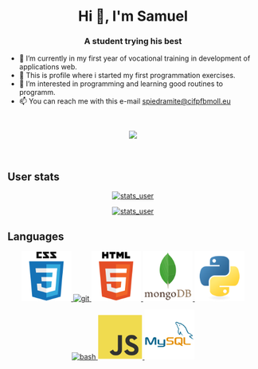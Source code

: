 <h1 align="center">Hi 👋, I'm Samuel</h1>
<h3 align="center">A student trying his best</h4>

<ul>
<li>🌱 I’m currently in my first year of vocational training in development of applications web.</li>
<li>🐾 This is profile where i started my first programmation exercises.</li>
<li>👀 I’m interested in programming and learning good routines to programm.</li>
<li>📫 You can reach me with this e-mail <a href="https://www.gmail.com/mail/help/intl/es/about.html?iframe" target="_blank">spiedramite@cifpfbmoll.eu</a></li>
</ul>
</br>
<p align="center"><a href="https://github.com/SPiedra955/github-readme-stats" align="center"> <img src="https://user-images.githubusercontent.com/114516225/209246513-a0407991-dca4-4139-8d4e-9b2f6ce1ed47.gif"/> </a></p>
</br>
<h2 align="left">User stats</h1>

<p align="center"><a href="https://github.com/SPiedra955/github-readme-stats"> <img src="https://github-readme-stats.vercel.app/api?username=SPiedra955&show_icons=true&theme=highcontrast&card_width=600px" alt="stats_user" width="max"/> </a></p>

<p align="center"><a href="https://github.com/SPiedra955/github-readme-stats" align="center"> <img src="https://github-readme-stats.vercel.app/api/top-langs/?username=SPiedra955&show_icons=true&theme=highcontrast&card_width=600px" alt="stats_user" width="600"/> </a></p>



<h2 align="left">Languages</h3>
<p align="center"> <a href="https://www.w3schools.com/css/" target="_blank" rel="noreferrer"> <img src="https://raw.githubusercontent.com/devicons/devicon/master/icons/css3/css3-original-wordmark.svg" alt="css3" width="100" height="100"/> </a> <a href="https://git-scm.com/" target="_blank" rel="noreferrer"> <img src="https://www.vectorlogo.zone/logos/git-scm/git-scm-icon.svg" alt="git" width="100" height="100"/> </a> <a href="https://www.w3.org/html/" target="_blank" rel="noreferrer"> <img src="https://raw.githubusercontent.com/devicons/devicon/master/icons/html5/html5-original-wordmark.svg" alt="html5" width="100" height="100"/> </a> <a href="https://www.mongodb.com/" target="_blank" rel="noreferrer"> <img src="https://raw.githubusercontent.com/devicons/devicon/master/icons/mongodb/mongodb-original-wordmark.svg" alt="mongodb" width="100" height="100"/> </a> <a href="https://www.python.org" target="_blank" rel="noreferrer"> <img src="https://raw.githubusercontent.com/devicons/devicon/master/icons/python/python-original.svg" alt="python" width="100" height="100"/> </a><p align="center"> <a href="https://www.gnu.org/software/bash/" target="_blank" rel="noreferrer"> <img src="https://www.vectorlogo.zone/logos/gnu_bash/gnu_bash-icon.svg" alt="bash" width="100" height="100"/> <a href="https://developer.mozilla.org/en-US/docs/Web/JavaScript" target="_blank" rel="noreferrer"> <img src="https://raw.githubusercontent.com/devicons/devicon/master/icons/javascript/javascript-original.svg" alt="javascript" width="90" height="90"/> <img src="https://raw.githubusercontent.com/devicons/devicon/master/icons/mysql/mysql-original-wordmark.svg" alt="mysql" width="100" height="100"/></p>
